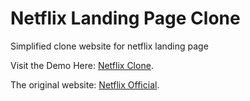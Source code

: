 # Netflix Landing Page Clone

Simplified clone website for netflix landing page

Visit the Demo Here:
[Netflix Clone](https://shubamium.github.io/netflix-lp-clone).

The original website:
[Netflix Official](https://www.netflix.com/id-en/).
